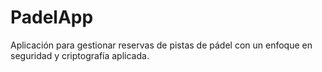 # PadelApp
Aplicación para gestionar reservas de pistas de pádel con un enfoque en  seguridad y criptografía aplicada.
